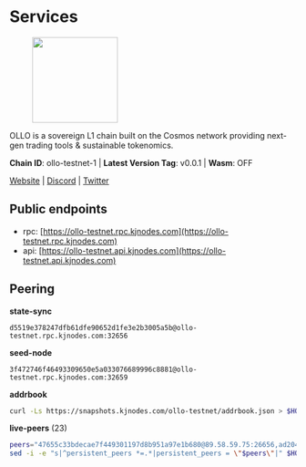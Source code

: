 # Services

<figure><img src="https://raw.githubusercontent.com/kj89/testnet_manuals/main/pingpub/logos/ollo.png" width="150" alt=""><figcaption></figcaption></figure>

OLLO is a sovereign L1 chain built on the Cosmos network providing  next-gen trading tools & sustainable tokenomics.

**Chain ID**: ollo-testnet-1 | **Latest Version Tag**: v0.0.1 | **Wasm**: OFF

[Website](https://www.ollostation.zone) | [Discord](https://discord.com/invite/GxBqZ9mSSm) | [Twitter](https://twitter.com/OLLOStation)


## Public endpoints

* rpc: [https://ollo-testnet.rpc.kjnodes.com](https://ollo-testnet.rpc.kjnodes.com)
* api: [https://ollo-testnet.api.kjnodes.com](https://ollo-testnet.api.kjnodes.com)

## Peering

**state-sync**

```text
d5519e378247dfb61dfe90652d1fe3e2b3005a5b@ollo-testnet.rpc.kjnodes.com:32656
```

**seed-node**

```text
3f472746f46493309650e5a033076689996c8881@ollo-testnet.rpc.kjnodes.com:32659
```

**addrbook**
```bash
curl -Ls https://snapshots.kjnodes.com/ollo-testnet/addrbook.json > $HOME/.ollo/config/addrbook.json
```

**live-peers** (23)
```bash
peers="47655c33bdecae7f449301197d8b951a97e1b680@89.58.59.75:26656,ad204b3422acb2e9a364941e540c99203ec22c5c@212.23.222.93:26656,d5519e378247dfb61dfe90652d1fe3e2b3005a5b@65.109.68.190:32656,2a8f0fada8b8b71b8154cf30ce44aebea1b5fe3d@146.59.116.136:26656,43da48176665407ebbe40f809a0ec2c84ab0579e@65.109.24.121:26656,8c4a28db4a9f4a37725d504d6f87fb5e1aee0266@49.12.216.13:46656,a553ae4af55d127300dd707a46e715b47a82610a@65.21.131.215:26626,536c816c0d32ceb601fcf047284f65dc68c0513a@65.21.134.202:26626,da8d3ca8e1c147f0037b1c43ad3de7174f5ec1b7@209.145.59.224:26656,4b73754c2c10d523ffd43ca95d9cb6e0ad8204a4@5.189.148.147:26656,5c2a752c9b1952dbed075c56c600c3a79b58c395@195.3.220.135:27006,42beefd08b5f8580177d1506220db3a548090262@65.108.195.29:26116,15bcdea616c717eb4356e125d4f631aaa596dfd5@65.108.77.106:26929,dba5e8b41c4e369418f83a449966e4eb7ca05cd4@65.109.23.114:18156,e8bdc07477c4a49acf1a4c91e3dc34fe2372169e@161.97.153.160:26656,dd577d8f2e997d7e70495640aff124ddb70d1a21@95.217.192.222:26656,d5b72f42a88b60846d8c1884652bd87a4ffa0017@65.109.27.156:34656,dfb2bba31436bc6cde54f475204ff53c9440804e@95.216.14.72:28656,1d576b61c0c56a9b6ef6dabf336fd3cf04c017b1@95.217.223.85:15656,c83d2b5015c446e08f80c9d3662f4098077d635b@85.190.254.14:32656,517786f9e5e9caf196fed64c2130528e0ef59643@65.109.70.23:18156,7dc63d58dccf6777206d5cdbc1ec1b9ba5221bd5@65.108.97.58:15656,813caa941bcaa5fbcf9d97b0567eda777e5629f1@162.55.245.219:32656"
sed -i -e "s|^persistent_peers *=.*|persistent_peers = \"$peers\"|" $HOME/.ollo/config/config.toml
```
